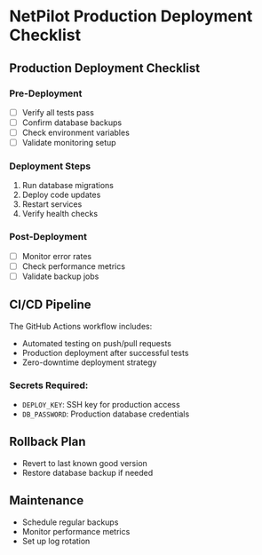 # NetPilot Production Deployment Checklist

## Production Deployment Checklist

### Pre-Deployment
- [ ] Verify all tests pass
- [ ] Confirm database backups
- [ ] Check environment variables
- [ ] Validate monitoring setup

### Deployment Steps
1. Run database migrations
2. Deploy code updates
3. Restart services
4. Verify health checks

### Post-Deployment
- [ ] Monitor error rates
- [ ] Check performance metrics
- [ ] Validate backup jobs

## CI/CD Pipeline

The GitHub Actions workflow includes:
- Automated testing on push/pull requests
- Production deployment after successful tests
- Zero-downtime deployment strategy

### Secrets Required:
- `DEPLOY_KEY`: SSH key for production access
- `DB_PASSWORD`: Production database credentials

## Rollback Plan
- Revert to last known good version
- Restore database backup if needed

## Maintenance
- Schedule regular backups
- Monitor performance metrics
- Set up log rotation
